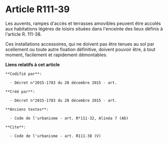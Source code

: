 # Article R111-39

Les auvents, rampes d'accès et terrasses amovibles peuvent être accolés aux habitations légères de loisirs situées dans
l'enceinte des lieux définis à l'article R. 111-38. 

Ces installations accessoires, qui ne doivent pas être tenues au sol par scellement ou toute autre fixation définitive,
doivent pouvoir être, à tout moment, facilement et rapidement démontables.

**Liens relatifs à cet article**

	**Codifié par**:

	  - Décret n°2015-1783 du 28 décembre 2015 - art.

	**Créé par**:

	  - Décret n°2015-1783 du 28 décembre 2015 - art.

	**Anciens textes**:

	  - Code de l'urbanisme - art. R*111-32, Alinéa 7 (Ab)

	**Cite**:

	  - Code de l'urbanisme - art. R111-38 (V)
